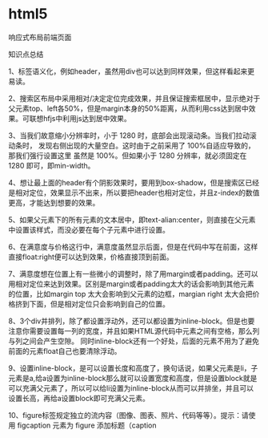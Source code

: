 # html5
响应式布局前端页面


知识点总结

1、标签语义化，例如header，虽然用div也可以达到同样效果，但这样看起来更易读。

2、搜索区布局中采用相对/决定定位完成效果，并且保证搜索框居中，显示绝对于父元素top、left各50%，但是margin本身的50%距离，从而利用css达到居中效果。可联想hfjs中利用js达到居中效果。

3、当我们故意缩小分辨率时，小于 1280 时，底部会出现滚动条。当我们拉动滚动条时，
发现右侧出现的大量空白。这时由于之前采用了 100%自适应导致的，那我们强行设置这里
虽然是 100%。但如果小于 1280 分辨率，就必须固定在 1280 即可，即min-width。

4、想让最上面的header有个阴影效果时，要用到box-shadow，但是搜索区已经是相对定位，效果显示不出来，所以要把header也相对定位，并且z-index的数值更高，才能达到想要的效果。

5、如果父元素下的所有元素的文本居中，即text-alian:center，则直接在父元素中设置该样式，而没必要在每个子元素中进行设置。

6、在满意度与价格这行中，满意度虽然显示后面，但是在代码中写在前面，这样直接float:right便可以达到效果，价格直接顶到前面。

7、满意度想在位置上有一些微小的调整时，除了用margin或者padding。还可以用相对定位来达到效果。区别是margin或者padding太大的话会影响到其他元素的位置，比如margin top 太大会影响到父元素的边框，margian right 太大会把价格挤到下面，但是相对定位只会影响到自己的位置。

8、3个div并排列，除了都设置浮动外，还可以都设置为inline-block。但是也要注意你需要设置每一列的宽度，并且如果HTML源代码中元素之间有空格，那么列与列之间会产生空隙。
同时inline-block还有一个好处，后面的元素不用为了避免前面的元素float自己也要清除浮动。

9、设置inline-block，是可以设置长度和高度了，换句话说，如果父元素是li，子元素是a,给a设置为inline-block那么就可以设置宽度和高度，但是设置block就是可以充满父元素了，所以可以给li设置为inline-block从而可以并排坐，并且可以设置长高，再给a设置block即可充满父元素。

10、figure标签规定独立的流内容（图像、图表、照片、代码等等）。提示：请使用 figcaption 元素为 figure 添加标题（caption



